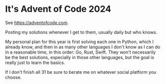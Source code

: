 # It's Advent of Code 2024

See https://adventofcode.com. 

Posting my solutions whenever I get to them, usually daily but who knows. 

My personal plan for this year is first solving each one in Python, which I already know, and then in as many other languages I don't know as I can do in a reasonable time, in this order: Go, Rust, Swift. They won't necessarily be the best solutions, especially in those other languages, but the goal is really just to learn the basics.

If I don't finish all 31 be sure to berate me on whatever social platform you choose.